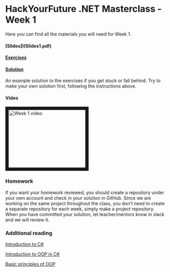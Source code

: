 # HackYourFuture .NET Masterclass - Week 1

Here you can find all the materials you will need for Week 1.

#### [Slides])(Slides1.pdf)

#### [Exercises](Exercises1.md)

#### [Solution](Solution/ThirtyOne)
An example solution to the exercises if you get stuck or fall behind. Try to make your own solution first, following the instructions above.

#### Video
<a href="http://www.youtube.com/watch?feature=player_embedded&v=KJjBvZ1phTI
" target="_blank"><img src="http://img.youtube.com/vi/KJjBvZ1phTI/0.jpg" 
alt="Week 1 video" width="240" height="180" border="10" /></a>

### Homework
If you want your homework reviewed, you should create a repository under your own account and check in your solution in GitHub. 
Since we are working on the same project throughout the class, you don't need to create a separate repository for each week, simply make a project repository.
When you have committed your solution, let teacher/mentors know in slack and we will review it.

### Additional reading

[Introduction to C#](https://docs.microsoft.com/en-us/dotnet/csharp/tutorials/intro-to-csharp/)

[Introduction to OOP in C#](https://www.c-sharpcorner.com/UploadFile/mkagrahari/introduction-to-object-oriented-programming-concepts-in-C-Sharp/)

[Basic principles of OOP](https://medium.com/@cancerian0684/what-are-four-basic-principles-of-object-oriented-programming-645af8b43727)
